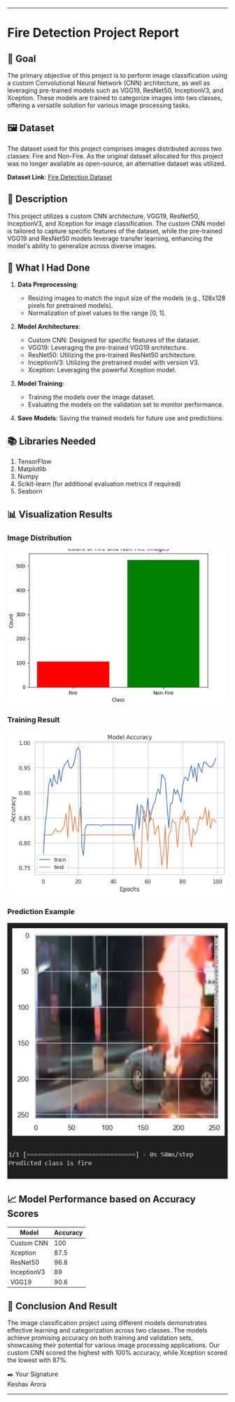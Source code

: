 
---

# Fire Detection Project Report

## 🎯 Goal

The primary objective of this project is to perform image classification using a custom Convolutional Neural Network (CNN) architecture, as well as leveraging pre-trained models such as VGG19, ResNet50, InceptionV3, and Xception. These models are trained to categorize images into two classes, offering a versatile solution for various image processing tasks.

## 🖼️ Dataset

The dataset used for this project comprises images distributed across two classes: Fire and Non-Fire. As the original dataset allocated for this project was no longer available as open-source, an alternative dataset was utilized.

**Dataset Link**: [Fire Detection Dataset](https://www.kaggle.com/datasets/atulyakumar98/test-dataset/data)

## 🧾 Description

This project utilizes a custom CNN architecture, VGG19, ResNet50, InceptionV3, and Xception for image classification. The custom CNN model is tailored to capture specific features of the dataset, while the pre-trained VGG19 and ResNet50 models leverage transfer learning, enhancing the model's ability to generalize across diverse images.

## 🧮 What I Had Done

1. **Data Preprocessing**:
   - Resizing images to match the input size of the models (e.g., 128x128 pixels for pretrained models).
   - Normalization of pixel values to the range [0, 1].

2. **Model Architectures**:
   - Custom CNN: Designed for specific features of the dataset.
   - VGG19: Leveraging the pre-trained VGG19 architecture.
   - ResNet50: Utilizing the pre-trained ResNet50 architecture.
   - InceptionV3: Utilizing the pretrained model with version V3.
   - Xception: Leveraging the powerful Xception model.

3. **Model Training**:
   - Training the models over the image dataset.
   - Evaluating the models on the validation set to monitor performance.

4. **Save Models**:
   Saving the trained models for future use and predictions.

## 📚 Libraries Needed

1. TensorFlow
2. Matplotlib
3. Numpy
4. Scikit-learn (for additional evaluation metrics if required)
5. Seaborn

## 📊 Visualization Results

### Image Distribution
![Image Distribution](Images/1.png)

### Training Result
![Training Result](Images/download.png)

### Prediction Example
![Prediction Example](Images/2.png)

## 📈 Model Performance based on Accuracy Scores

| Model           | Accuracy |
|-----------------|----------|
| Custom CNN      | 100      |
| Xception        | 87.5     |
| ResNet50        | 96.8     |
| InceptionV3     | 89       |
| VGG19           | 90.6     |

## 📢 Conclusion And Result

The image classification project using different models demonstrates effective learning and categorization across two classes. The models achieve promising accuracy on both training and validation sets, showcasing their potential for various image processing applications. Our custom CNN scored the highest with 100% accuracy, while Xception scored the lowest with 87%.

✒️ Your Signature  
Keshav Arora

--- 
